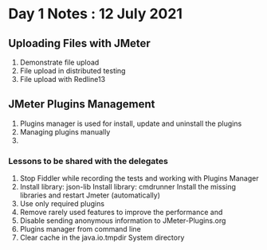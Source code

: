 # Day 1 Notes : 12 July 2021

## Uploading Files with JMeter
1. Demonstrate file upload 
2. File upload in distributed testing 
3. File upload with Redline13 

## JMeter Plugins Management 
1. Plugins manager is used for install, update and uninstall the plugins 
2. Managing plugins manually 
3. 

### Lessons to be shared with the delegates 

1. Stop Fiddler while recording the tests and working with Plugins Manager
2. Install library: json-lib
   Install library: cmdrunner
   Install the missing libraries and restart Jmeter (automatically)
3. Use only required plugins 
4. Remove rarely used features to improve the performance and 
5. Disable sending anonymous information to JMeter-Plugins.org
6. Plugins manager from command line 
7. Clear cache in the java.io.tmpdir System directory 
